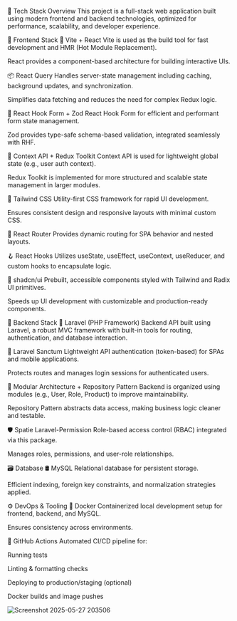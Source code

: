 🚀 Tech Stack Overview
This project is a full-stack web application built using modern frontend and backend technologies, optimized for performance, scalability, and developer experience.

🧩 Frontend Stack
🔨 Vite + React
Vite is used as the build tool for fast development and HMR (Hot Module Replacement).

React provides a component-based architecture for building interactive UIs.

📦 React Query
Handles server-state management including caching, background updates, and synchronization.

Simplifies data fetching and reduces the need for complex Redux logic.

📝 React Hook Form + Zod
React Hook Form for efficient and performant form state management.

Zod provides type-safe schema-based validation, integrated seamlessly with RHF.

🧠 Context API + Redux Toolkit
Context API is used for lightweight global state (e.g., user auth context).

Redux Toolkit is implemented for more structured and scalable state management in larger modules.

🎨 Tailwind CSS
Utility-first CSS framework for rapid UI development.

Ensures consistent design and responsive layouts with minimal custom CSS.

🧭 React Router
Provides dynamic routing for SPA behavior and nested layouts.

🪝 React Hooks
Utilizes useState, useEffect, useContext, useReducer, and custom hooks to encapsulate logic.

💅 shadcn/ui
Prebuilt, accessible components styled with Tailwind and Radix UI primitives.

Speeds up UI development with customizable and production-ready components.

🧱 Backend Stack
🧬 Laravel (PHP Framework)
Backend API built using Laravel, a robust MVC framework with built-in tools for routing, authentication, and database interaction.

🔐 Laravel Sanctum
Lightweight API authentication (token-based) for SPAs and mobile applications.

Protects routes and manages login sessions for authenticated users.

🔧 Modular Architecture + Repository Pattern
Backend is organized using modules (e.g., User, Role, Product) to improve maintainability.

Repository Pattern abstracts data access, making business logic cleaner and testable.

🛡️ Spatie Laravel-Permission
Role-based access control (RBAC) integrated via this package.

Manages roles, permissions, and user-role relationships.

🗃️ Database
🛢️ MySQL
Relational database for persistent storage.

Efficient indexing, foreign key constraints, and normalization strategies applied.

⚙️ DevOps & Tooling
📂 Docker
Containerized local development setup for frontend, backend, and MySQL.

Ensures consistency across environments.

🤖 GitHub Actions
Automated CI/CD pipeline for:

Running tests

Linting & formatting checks

Deploying to production/staging (optional)

Docker builds and image pushes

![Screenshot 2025-05-27 203506](https://github.com/user-attachments/assets/66e0c208-5591-4654-aad2-c00e392fa403)
